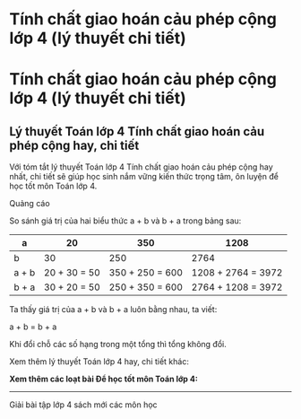 # Tính chất giao hoán cảu phép cộng lớp 4 (lý thuyết chi tiết)

# Tính chất giao hoán cảu phép cộng lớp 4 (lý thuyết chi tiết)

## Lý thuyết Toán lớp 4 Tính chất giao hoán cảu phép cộng hay, chi tiết

Với tóm tắt lý thuyết Toán lớp 4 Tính chất giao hoán cảu phép cộng hay nhất, chi tiết sẽ giúp học sinh nắm vững kiến thức trọng tâm, ôn luyện để học tốt môn Toán lớp 4.

Quảng cáo

So sánh giá trị của hai biểu thức a + b và b + a trong bảng sau:

a | 20 | 350 | 1208  
---|---|---|---  
b | 30 | 250 | 2764  
a + b | 20 + 30 = 50 | 350 + 250 = 600 | 1208 + 2764 = 3972  
b + a | 30 + 20 = 50 | 250 + 350 = 600 | 2764 + 1208 = 3972  
  
Ta thấy giá trị của a + b và b + a luôn bằng nhau, ta viết:

a + b = b + a

Khi đổi chỗ các số hạng trong một tổng thì tổng không đổi.

Xem thêm lý thuyết Toán lớp 4 hay, chi tiết khác:

**Xem thêm các loạt bài Để học tốt môn Toán lớp 4:**

* * *

Giải bài tập lớp 4 sách mới các môn học
